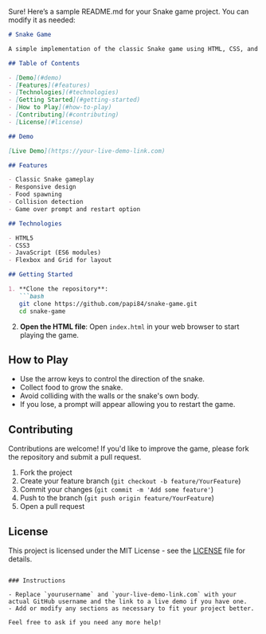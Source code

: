 Sure! Here’s a sample README.md for your Snake game project. You can modify it as needed:

```markdown
# Snake Game

A simple implementation of the classic Snake game using HTML, CSS, and JavaScript. This project demonstrates basic game mechanics, including snake movement, collision detection, and food generation.

## Table of Contents

- [Demo](#demo)
- [Features](#features)
- [Technologies](#technologies)
- [Getting Started](#getting-started)
- [How to Play](#how-to-play)
- [Contributing](#contributing)
- [License](#license)

## Demo

[Live Demo](https://your-live-demo-link.com)

## Features

- Classic Snake gameplay
- Responsive design
- Food spawning
- Collision detection
- Game over prompt and restart option

## Technologies

- HTML5
- CSS3
- JavaScript (ES6 modules)
- Flexbox and Grid for layout

## Getting Started

1. **Clone the repository**:
   ```bash
   git clone https://github.com/papi84/snake-game.git
   cd snake-game
   ```

2. **Open the HTML file**:
   Open `index.html` in your web browser to start playing the game.

## How to Play

- Use the arrow keys to control the direction of the snake.
- Collect food to grow the snake.
- Avoid colliding with the walls or the snake's own body.
- If you lose, a prompt will appear allowing you to restart the game.

## Contributing

Contributions are welcome! If you'd like to improve the game, please fork the repository and submit a pull request.

1. Fork the project
2. Create your feature branch (`git checkout -b feature/YourFeature`)
3. Commit your changes (`git commit -m 'Add some feature'`)
4. Push to the branch (`git push origin feature/YourFeature`)
5. Open a pull request

## License

This project is licensed under the MIT License - see the [LICENSE](LICENSE) file for details.
```

### Instructions

- Replace `yourusername` and `your-live-demo-link.com` with your actual GitHub username and the link to a live demo if you have one.
- Add or modify any sections as necessary to fit your project better. 

Feel free to ask if you need any more help!
